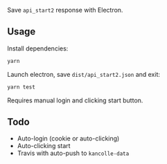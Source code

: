 Save `api_start2` response with Electron.

## Usage

Install dependencies:

```sh
yarn
```

Launch electron, save `dist/api_start2.json` and exit:

```sh
yarn test
```

Requires manual login and clicking start button.

## Todo

- Auto-login (cookie or auto-clicking)
- Auto-clicking start
- Travis with auto-push to `kancolle-data`
